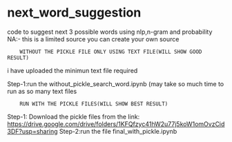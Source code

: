 # next_word_suggestion
code to suggest next 3 possible words using nlp,n-gram and probability
NA:- this is a limited source you can create your own source 

		WITHOUT THE PICKLE FILE ONLY USING TEXT FILE(WILL SHOW GOOD RESULT)
i have uploaded the minimun text file required

Step-1:run the without_pickle_search_word.ipynb (may take so much time to run  as so many text files

		RUN WITH THE PICKLE FILES(WILL SHOW BEST RESULT)

Step-1: Download the pickle files from the link: https://drive.google.com/drive/folders/1KFQfzyc41hW2u77j5koW1omOvzCid3DF?usp=sharing 
Step-2:run the file  final_with_pickle.ipynb
